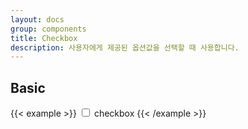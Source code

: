 ```yaml
---
layout: docs
group: components
title: Checkbox
description: 사용자에게 제공된 옵션값을 선택할 때 사용합니다.
---
```


## Basic

{{< example >}}
<input type="checkbox"> checkbox
{{< /example >}}